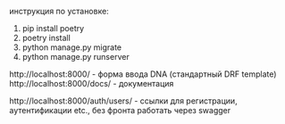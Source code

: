 инструкция по установке:  

1) pip install poetry  
2) poetry install  
3) python manage.py migrate  
4) python manage.py runserver  


http://localhost:8000/ - форма ввода DNA (стандартный DRF template)  
http://localhost:8000/docs/ - документация  

http://localhost:8000/auth/users/ - ссылки для регистрации, аутентификации etc., без фронта работать через swagger  
